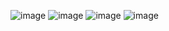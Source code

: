 ![image](https://github.com/Coder-Chandler/webServer/raw/master/webServer/structure_img/3-01.png)
![image](https://github.com/Coder-Chandler/webServer/raw/master/webServer/structure_img/3-02.png)
![image](https://github.com/Coder-Chandler/webServer/raw/master/webServer/structure_img/3-03.png)
![image](https://github.com/Coder-Chandler/webServer/raw/master/webServer/structure_img/1-01.png)
